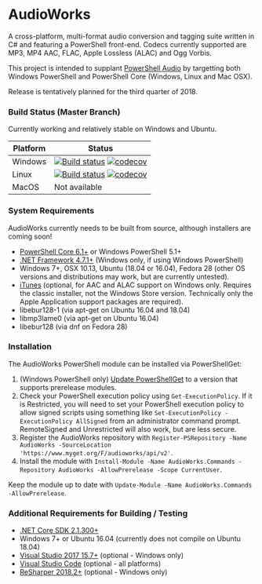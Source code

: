 AudioWorks
==========

A cross-platform, multi-format audio conversion and tagging suite written in C# and featuring a PowerShell front-end. Codecs currently supported are MP3, MP4 AAC, FLAC, Apple Lossless (ALAC) and Ogg Vorbis.

This project is intended to supplant [PowerShell Audio](https://github.com/jherby2k/PowerShellAudio) by targetting both Windows PowerShell and PowerShell Core (Windows, Linux and Mac OSX).

Release is tentatively planned for the third quarter of 2018.

### Build Status (Master Branch)

Currently working and relatively stable on Windows and Ubuntu.

Platform | Status
-------- | ------
Windows  | [![Build status](https://ci.appveyor.com/api/projects/status/k7yiy48qkoa5701t/branch/master?svg=true)](https://ci.appveyor.com/project/jherby2k/audioworks-n8ay6/branch/master) [![codecov](https://codecov.io/gh/jherby2k/audioworks/branch/master/graph/badge.svg)](https://codecov.io/gh/jherby2k/audioworks)
Linux    | [![Build status](https://ci.appveyor.com/api/projects/status/8kh6urve97ibwubv/branch/master?svg=true)](https://ci.appveyor.com/project/jherby2k/audioworks-n6p0s/branch/master) [![codecov](https://codecov.io/gh/jherby2k/audioworks/branch/master/graph/badge.svg)](https://codecov.io/gh/jherby2k/audioworks)
MacOS    | Not available

### System Requirements

AudioWorks currently needs to be built from source, although installers are coming soon!

* [PowerShell Core 6.1+](https://github.com/PowerShell/PowerShell/releases) or Windows PowerShell 5.1+
* [.NET Framework 4.7.1+](https://support.microsoft.com/en-us/help/4054530/microsoft-net-framework-4-7-2-offline-installer-for-windows) (Windows only, if using Windows PowerShell)
* Windows 7+, OSX 10.13, Ubuntu (18.04 or 16.04), Fedora 28 (other OS versions and distributions may work, but are currently untested).
* [iTunes](https://www.apple.com/itunes) (optional, for AAC and ALAC support on Windows only. Requires the classic installer, not the Windows Store version. Technically only the Apple Application support packages are required).
* libebur128-1 (via apt-get on Ubuntu 16.04 and 18.04)
* libmp3lame0 (via apt-get on Ubuntu 16.04)
* libebur128 (via dnf on Fedora 28)

### Installation

The AudioWorks PowerShell module can be installed via PowerShellGet:
1. (Windows PowerShell only) [Update PowerShellGet](https://docs.microsoft.com/en-us/powershell/gallery/installing-psget) to a version that supports prerelease modules.
1. Check your PowerShell execution policy using `Get-ExecutionPolicy`. If it is Restricted, you will need to set your PowerShell execution policy to allow signed scripts using something like `Set-ExecutionPolicy -ExecutionPolicy AllSigned` from an administrator command prompt. RemoteSigned and Unrestricted will also work, but are less secure.
1. Register the AudioWorks repository with `Register-PSRepository -Name AudioWorks -SourceLocation 'https://www.myget.org/F/audioworks/api/v2'`.
1. Install the module with `Install-Module -Name AudioWorks.Commands -Repository AudioWorks -AllowPrerelease -Scope CurrentUser`.

Keep the module up to date with `Update-Module -Name AudioWorks.Commands -AllowPrerelease`.

### Additional Requirements for Building / Testing

* [.NET Core SDK 2.1.300+](https://dotnet.github.io/)
* Windows 7+ or Ubuntu 16.04 (currently does not compile on Ubuntu 18.04)
* [Visual Studio 2017 15.7+](https://visualstudio.microsoft.com/downloads) (optional - Windows only)
* [Visual Studio Code](https://code.visualstudio.com/) (optional - all platforms)
* [ReSharper 2018.2+](https://www.jetbrains.com/resharper/eap) (optional - Windows only)
